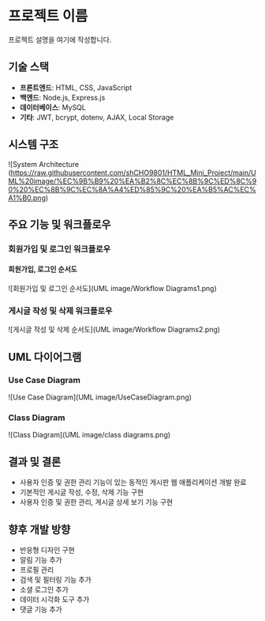 # 프로젝트 이름

프로젝트 설명을 여기에 작성합니다.

## 기술 스택

- **프론트엔드**: HTML, CSS, JavaScript
- **백엔드**: Node.js, Express.js
- **데이터베이스**: MySQL
- **기타**: JWT, bcrypt, dotenv, AJAX, Local Storage

## 시스템 구조

![System Architecture (https://raw.githubusercontent.com/shCHO9801/HTML_Mini_Project/main/UML%20image/%EC%9B%B9%20%EA%B2%8C%EC%8B%9C%ED%8C%90%20%EC%8B%9C%EC%8A%A4%ED%85%9C%20%EA%B5%AC%EC%A1%B0.png)

## 주요 기능 및 워크플로우

### 회원가입 및 로그인 워크플로우

#### 회원가입, 로그인 순서도
![회원가입 및 로그인 순서도](UML image/Workflow Diagrams1.png)



### 게시글 작성 및 삭제 워크플로우
![게시글 작성 및 삭제 순서도](UML image/Workflow Diagrams2.png)


## UML 다이어그램

### Use Case Diagram
![Use Case Diagram](UML image/UseCaseDiagram.png)

### Class Diagram
![Class Diagram](UML image/class diagrams.png)

## 결과 및 결론

- 사용자 인증 및 권한 관리 기능이 있는 동적인 게시판 웹 애플리케이션 개발 완료
- 기본적인 게시글 작성, 수정, 삭제 기능 구현
- 사용자 인증 및 권한 관리, 게시글 상세 보기 기능 구현

## 향후 개발 방향

- 반응형 디자인 구현
- 알림 기능 추가
- 프로필 관리
- 검색 및 필터링 기능 추가
- 소셜 로그인 추가
- 데이터 시각화 도구 추가
- 댓글 기능 추가

